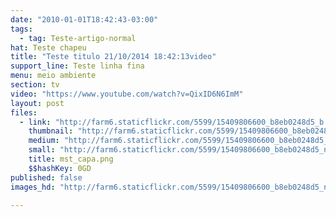 ```yaml
---
date: "2010-01-01T18:42:43-03:00"
tags:
  - tag: Teste-artigo-normal
hat: Teste chapeu
title: "Teste titulo 21/10/2014 18:42:13video"
support_line: Teste linha fina
menu: meio ambiente
section: tv
video: "https://www.youtube.com/watch?v=QixID6N6ImM"
layout: post
files:
  - link: "http://farm6.staticflickr.com/5599/15409806600_b8eb0248d5_b.jpg"
    thumbnail: "http://farm6.staticflickr.com/5599/15409806600_b8eb0248d5_t.jpg"
    medium: "http://farm6.staticflickr.com/5599/15409806600_b8eb0248d5_z.jpg"
    small: "http://farm6.staticflickr.com/5599/15409806600_b8eb0248d5_n.jpg"
    title: mst_capa.png
    $$hashKey: 0GD
published: false
images_hd: "http://farm6.staticflickr.com/5599/15409806600_b8eb0248d5_n.jpg"

---
```

